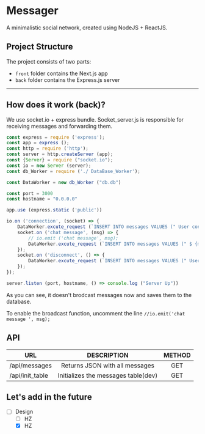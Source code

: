 # Messager
A minimalistic social network, created using NodeJS + ReactJS.

## Project Structure

The project consists of two parts:
- `front` folder contains the Next.js app
- `back` folder contains the Express.js server

---
## How does it work (back)?

We use socket.io + express bundle.
Socket_server.js is responsible for receiving messages and forwarding them.
```js
const express = require ('express');
const app = express ();
const http = require ('http');
const server = http.createServer (app);
const {Server} = require ("socket.io");
const io = new Server (server);
const db_Worker = require ('./ DataBase_Worker');

const DataWorker = new db_Worker ("db.db")

const port = 3000
const hostname = "0.0.0.0"

app.use (express.static ('public'))

io.on ('connection', (socket) => {
    DataWorker.excute_request (`INSERT INTO messages VALUES (" User connected ");`)
    socket.on ('chat message', (msg) => {
        // io.emit ('chat message', msg);
        DataWorker.excute_request (`INSERT INTO messages VALUES (" $ {msg} ");`)
    });
    socket.on ('disconnect', () => {
        DataWorker.excute_request (`INSERT INTO messages VALUES (" User disconnected ");`)
    });
});

server.listen (port, hostname, () => console.log ("Server Up"))
```

As you can see, it doesn't brodcast messages now and saves them to the database.

To enable the broadcast function, uncomment the line `//io.emit('chat message ', msg);`

API
---
| URL | DESCRIPTION | METHOD |
|----------------|:---------:|:----------------:|
| /api/messages | Returns JSON with all messages | GET |
| /api/init_table | Initializes the messages table(dev) | GET |


Let's add in the future
---
- [ ] Design
    - [ ] HZ
    - [X] HZ
